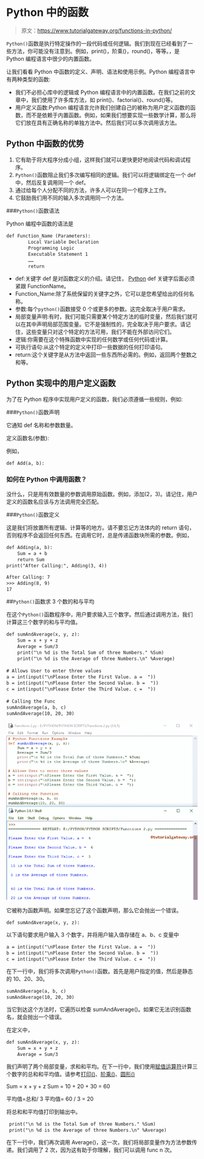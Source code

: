 # Python 中的函数

> 原文：<https://www.tutorialgateway.org/functions-in-python/>

`Python()`函数是执行特定操作的一段代码或任何逻辑。我们到现在已经看到了一些方法，你可能没有注意到。例如，print()，阶乘()，round()，等等。，是 Python 编程语言中很少的内置函数。

让我们看看 Python 中函数的定义、声明、语法和使用示例。Python 编程语言中有两种类型的函数:

*   我们不必担心库中的逻辑或 Python 编程语言中的内置函数。在我们之前的文章中，我们使用了许多库方法，如 print()、factorial()、round()等。
*   用户定义函数:Python 编程语言允许我们创建自己的被称为用户定义函数的函数，而不是依赖于内置函数。例如，如果我们想要实现一些数学计算，那么将它们放在具有正确名称的单独方法中。然后我们可以多次调用该方法。

## Python 中函数的优势

1.  它有助于将大程序分成小组，这样我们就可以更快更好地阅读代码和调试程序。
2. `Python()`函数阻止我们多次编写相同的逻辑。我们可以将逻辑绑定在一个 def 中，然后反复调用同一个 def。
3.  通过给每个人分配不同的方法，许多人可以在同一个程序上工作。
4.  它鼓励我们用不同的输入多次调用同一个方法。

###`Python()`函数语法

Python 编程中函数的语法是

```
def Function_Name (Parameters):
        Local Variable Declaration
        Programming Logic
        Executable Statement 1
        ……
        return
```

*   def:关键字 def 是对函数定义的介绍。请记住， [Python](https://www.tutorialgateway.org/python-tutorial/) def 关键字后面必须紧跟 FunctionName。
*   Function_Name:除了系统保留的关键字之外，它可以是您希望给出的任何名称。
*   参数:每个`python()`函数接受 0 个或更多的参数。这完全取决于用户需求。
*   局部变量声明:有时，我们可能只需要某个特定方法的临时变量，然后我们就可以在其中声明局部范围变量。它不是强制性的，完全取决于用户要求。请记住，这些变量只对这个特定的方法可用，我们不能在外部访问它们。
*   逻辑:你需要在这个特殊函数中实现的任何数学或任何代码或计算。
*   可执行语句:从这个特定的定义中打印一些数据的任何打印语句。
*   return:这个关键字是从方法中返回一些东西所必需的。例如，返回两个整数之和等。

## Python 实现中的用户定义函数

为了在 Python 程序中实现用户定义的函数，我们必须遵循一些规则，例如:

###`Python()`函数声明

它通知 def 名称和参数数量。

定义函数名(参数):

例如，

```
def Add(a, b):
```

### 如何在 Python 中调用函数？

没什么，只是用有效数量的参数调用原始函数。例如，添加(2，3)。请记住，用户定义的函数名应该与方法调用完全匹配。

###`Python()`函数定义

这是我们将放置所有逻辑、计算等的地方。请不要忘记方法体内的 return 语句，否则程序不会返回任何东西。在调用它时，总是传递函数块所需的参数。例如，

```
def Adding(a, b):
    Sum = a + b
    return Sum
print("After Calling:", Adding(3, 4))
```

```
After Calling: 7
>>> Adding(8, 9)
17
```

##`Python()`函数求 3 个数的和与平均

在这个`Python()`函数程序中，用户要求输入三个数字。然后通过调用方法，我们计算这三个数字的和与平均值。

```
def sumAndAverage(x, y, z):
    Sum = x + y + z
    Average = Sum/3
    print("\n %d is the Total Sum of three Numbers." %Sum)
    print("\n %d is the Average of three Numbers.\n" %Average)

# Allows User to enter three values
a = int(input("\nPlease Enter the First Value. a =  "))
b = int(input("\nPlease Enter the Second Value. b =  "))
c = int(input("\nPlease Enter the Third Value. c =  "))

# Calling the Func
sumAndAverage(a, b, c)
sumAndAverage(10, 20, 30)
```

![Functions in Python 2](img/0805199445991bde40e59f1a5b53186b.png)

它被称为函数声明。如果您忘记了这个函数声明，那么它会抛出一个错误。

```
def sumAndAverage(x, y, z):
```

以下语句要求用户输入 3 个数字，并将用户输入值存储在 a、b、c 变量中

```
a = int(input("\nPlease Enter the First Value. a =  "))
b = int(input("\nPlease Enter the Second Value. b =  "))
c = int(input("\nPlease Enter the Third Value. c =  "))
```

在下一行中，我们将多次调用`Python()`函数。首先是用户指定的值，然后是静态的 10、20、30。

```
sumAndAverage(a, b, c)
sumAndAverage(10, 20, 30)
```

当它到达这个方法时，它遍历以检查 sumAndAverage()。如果它无法识别函数名，就会抛出一个错误。

在定义中，

```
def sumAndAverage(x, y, z):
    Sum = x + y + z
    Average = Sum/3
```

我们声明了两个局部变量，求和和平均。在下一行中，我们使用[赋值运算符](https://www.tutorialgateway.org/python-assignment-operators/)计算三个数字的总和和平均值。请参考[打印()](https://www.tutorialgateway.org/python-print-function/)、[阶乘()](https://www.tutorialgateway.org/python-factorial/)、[圆形()](https://www.tutorialgateway.org/python-round/)

Sum = x + y + z
Sum = 10 + 20 + 30 = 60

平均值=总和/ 3
平均值= 60 / 3 = 20

将总和和平均值打印到输出中。

```
 print("\n %d is the Total Sum of three Numbers." %Sum)
 print("\n %d is the Average of three Numbers.\n" %Average)
```

在下一行中，我们再次调用 Average()，这一次，我们将局部变量作为方法参数传递。我们调用了 2 次，因为这有助于你理解，我们可以调用 func n 次。